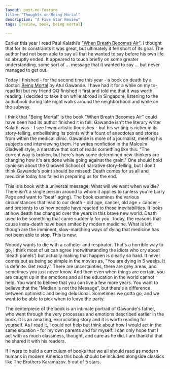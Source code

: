 ```yaml
---
layout: post-no-feature
title: "Thoughts on Being Mortal"
description: "A Five Star Review"
tags: [review, book, being mortal]

---
```


Earlier this year I read Paul Kalathi's ["When Breath Becomes Air"](http://www.amazon.com/When-Breath-Becomes-Paul-Kalanithi/dp/081298840X). I thought that for its constraints it was great, but ultimately it fell short of its goal. The author had not been able to say all that he wanted to say before his own life so abruptly ended. It appeared to touch briefly on some greater understanding, some sort of ... message that it wanted to say ... but never managed to get out.

Today I finished - for the second time this year - a book on death by a doctor: [Being Mortal](https://www.goodreads.com/book/show/20696006-being-mortal) by Atul Gawande. I have had it for a while on my to-read list but my friend QQ finished it first and told me that it was worth reading. I decided to take it on while abroad in Singapore, listening to the audiobook during late night walks around the neighborhood and while on the subway. 

I think that "Being Mortal" is the book "When Breath Becomes Air" could have been had its author finished it in full. Gawande isn't the literary writer Kalathi was - I see fewer artistic flourishes - but his writing is richer in its story-telling, embellishing its points with a fount of anecdotes and stories from within the medical clinic. Gawande is more of a journalist, meeting his subjects and interviewing them. He writes nonfiction in the Malcolm Gladwell style, a narrative that sort of reads something like this: "The current way is broken, but here's how some determined new-thinkers are changing how it's are done while going against the grain." One should hold cynicism about the Gladwell School of narrative story-telling, but I don't think Gawande's point should be missed: Death comes for us all and medicine today has failed in preparing us for the end. 

This is a book with a universal message: What will we want when we die? There isn't a single person around to whom it applies to (unless you're Larry Page and want to "beat" aging). The book examines the various circumstances that lead to our death - old age, cancer, old age + cancer - and presents to us how people have reacted to these inevitabilities. It looks at how death has changed over the years in this brave new world. Death used to be something that came suddenly for you. Today, the reasons that cause insta-death have been smited by modern medicine. What is left though are the imminent, slow-marching ways of dying that medicine has not been able to stop. This is new. 

Nobody wants to die with a catheter and respirator. That's a horrible way to go, I think most of us can agree (notwithstanding the idiots who cry about 'death panels') but actually making that happen is clearly so hard. It never comes out as being so simple in the movies as, "You are dying in 5 weeks. It is definite. Get ready." There are uncertainties, there are grey areas, and sometimes you just never know. And then even when things are certain, you are caught up in the emotions and all the education in the world cannot help. You want to believe that you can live a few more years. You want to believe that the "Median is not the Message", but there's a difference between optimistic and being delusional. Sometimes we gotta go, and we want to be able to pick when to leave the party. 

The centerpiece of the book is an intimate portrait of Gawande's father, who went through the very processes and emotions described earlier in the book. It is an amazing, excruciating story and it is worth reading for yourself. As I read it, I could not help but think about how I would act in the same situation - for my own parents and for myself. I can only hope that I act with as much classiness, thought, and care as he did. I am thankful that he shared it with his readers.

If I were to build a curriculum of books that we all should read as modern humans in modern America this book should be included alongside classics like The Brothers Karamazov. 5 out of 5 stars. 